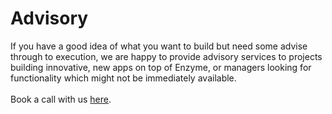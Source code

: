 # Advisory

If you have a good idea of what you want to build but need some advise through to execution, we are happy to provide advisory services to projects building innovative, new apps on top of Enzyme, or managers looking for functionality which might not be immediately available.\
\
Book a call with us [here](https://meetings.hubspot.com/luca-mossini?\_\_hstc=52991607.11728fd30fe18f2d69757d93e386327b.1713152763996.1713822329704.1714424375180.6&\_\_hssc=52991607.1.1714424375180&\_\_hsfp=1105301956\&uuid=3cad0099-a3a2-44ec-9bc5-b2ec7fefdc71).
